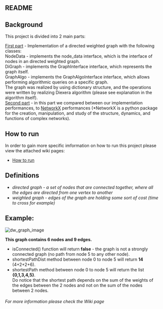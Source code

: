 ## README

## Background <br />

This project is divided into 2 main parts:<br />

<ins>First part</ins> - Implementation of a directed weighted graph with the following classes: <br />
NodeData - implements the node_data interface, which is the interface of nodes in an directed weighted graph. <br />
DiGraph - implements the GraphInterface interface, which represents the graph itself. <br />
GraphAlgo - implements the GraphAlgoInterface interface, which allows performing algorithmic queries on a specific graph. <br />
The graph was realized by using dictionary structure, and the operations were written by realizing Diexera algorithm (please see explanation in the algorithm itself). <br />
<ins>Second part</ins> - in this part we compared between our implementation performances, to [NetworkX](https://networkx.org/) performances (*NetworkX is a python package for the creation, manipulation, and study of the structure, dynamics, and functions of complex networks).

## How to run
In order to gain more specific imformation on how to run this project please view the attached wiki pages:
- [How to run](https://github.com/Yuval-Moshe/Ex2/wiki/How-To-Run---Weighted-&-Directed-Graph)

## Definitions
 * *directed graph - a set of nodes that are connected together, where all the edges are directed from one vertex to another*
 * *weighted graph - edges of the graph are holding some sort of cost (time to cross for example)*
 
## Example:
 
![dw_graph_image](https://user-images.githubusercontent.com/68948784/102025281-8a0af380-3d9f-11eb-8662-b426537caa95.png)
 
**This graph contains 6 nodes and 9 edges.**
- isConnected() function will return **false** - the graph is not a strongly connected graph (no path from node 5 to any other node).<br />
- shortestPathDist method between node 0 to node 5 will return **14** (4+2+2+6).<br />
- shortestPath method between node 0 to node 5 will return the list **{0,1,3,4,5}**.<br />
Do notice that the shortest path depends on the sum of the weights of the edges between the 2 nodes
and not on the sum of the nodes between 2 nodes.

###### For more information please check the Wiki page
